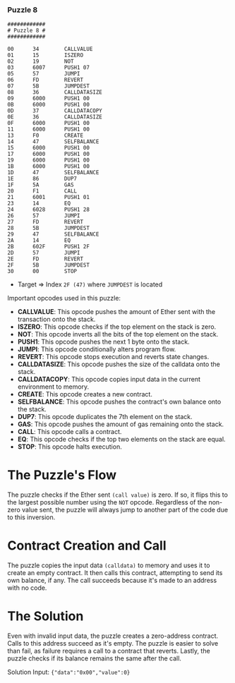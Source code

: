 ### Puzzle 8

```assembly
############
# Puzzle 8 #
############

00      34        CALLVALUE
01      15        ISZERO
02      19        NOT
03      6007      PUSH1 07
05      57        JUMPI
06      FD        REVERT
07      5B        JUMPDEST
08      36        CALLDATASIZE
09      6000      PUSH1 00
0B      6000      PUSH1 00
0D      37        CALLDATACOPY
0E      36        CALLDATASIZE
0F      6000      PUSH1 00
11      6000      PUSH1 00
13      F0        CREATE
14      47        SELFBALANCE
15      6000      PUSH1 00
17      6000      PUSH1 00
19      6000      PUSH1 00
1B      6000      PUSH1 00
1D      47        SELFBALANCE
1E      86        DUP7
1F      5A        GAS
20      F1        CALL
21      6001      PUSH1 01
23      14        EQ
24      6028      PUSH1 28
26      57        JUMPI
27      FD        REVERT
28      5B        JUMPDEST
29      47        SELFBALANCE
2A      14        EQ
2B      602F      PUSH1 2F
2D      57        JUMPI
2E      FD        REVERT
2F      5B        JUMPDEST
30      00        STOP
```

- Target => Index `2F (47)` where `JUMPDEST` is located

Important opcodes used in this puzzle:

- **CALLVALUE**: This opcode pushes the amount of Ether sent with the transaction onto the stack.
- **ISZERO**: This opcode checks if the top element on the stack is zero.
- **NOT**: This opcode inverts all the bits of the top element on the stack.
- **PUSH1**: This opcode pushes the next 1 byte onto the stack.
- **JUMPI**: This opcode conditionally alters program flow.
- **REVERT**: This opcode stops execution and reverts state changes.
- **CALLDATASIZE**: This opcode pushes the size of the calldata onto the stack.
- **CALLDATACOPY**: This opcode copies input data in the current environment to memory.
- **CREATE**: This opcode creates a new contract.
- **SELFBALANCE**: This opcode pushes the contract's own balance onto the stack.
- **DUP7**: This opcode duplicates the 7th element on the stack.
- **GAS**: This opcode pushes the amount of gas remaining onto the stack.
- **CALL**: This opcode calls a contract.
- **EQ**: This opcode checks if the top two elements on the stack are equal.
- **STOP**: This opcode halts execution.

# The Puzzle's Flow

The puzzle checks if the Ether sent `(call value)` is zero. If so, it flips this to the largest possible number using the `NOT` opcode. Regardless of the non-zero value sent, the puzzle will always jump to another part of the code due to this inversion.

# Contract Creation and Call

The puzzle copies the input data `(calldata)` to memory and uses it to create an empty contract. It then calls this contract, attempting to send its own balance, if any. The call succeeds because it's made to an address with no code.

# The Solution

Even with invalid input data, the puzzle creates a zero-address contract. Calls to this address succeed as it's empty. The puzzle is easier to solve than fail, as failure requires a call to a contract that reverts. Lastly, the puzzle checks if its balance remains the same after the call.

Solution Input:
`{"data":"0x00","value":0}`
